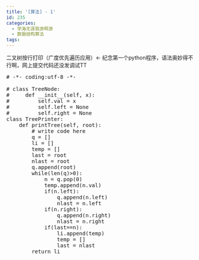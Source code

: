 ```yaml
---
title: '[算法] - 1'
id: 235
categories:
  - 学海无涯我游啊游
  - 数据结构算法
tags:
---
```


二叉树按行打印（广度优先遍历应用）&lt;- 纪念第一个python程序，语法奥妙得不行啊，网上提交代码还没发调试TT

<pre># -*- coding:utf-8 -*-

# class TreeNode:
#     def __init__(self, x):
#         self.val = x
#         self.left = None
#         self.right = None
class TreePrinter:
    def printTree(self, root):
        # write code here
        q = []
        li = []
        temp = []
        last = root
        nlast = root
        q.append(root)
        while(len(q)&gt;0):
            n = q.pop(0)
            temp.append(n.val)
            if(n.left):
                q.append(n.left)
                nlast = n.left
            if(n.right):
                q.append(n.right)
                nlast = n.right
            if(last==n):
                li.append(temp)
                temp = []
                last = nlast
        return li
</pre>
